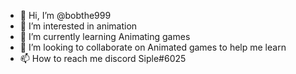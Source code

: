 - 👋 Hi, I’m @bobthe999
- 👀 I’m interested in animation
- 🌱 I’m currently learning Animating games
- 💞️ I’m looking to collaborate on Animated games to help me learn
- 📫 How to reach me discord Siple#6025
